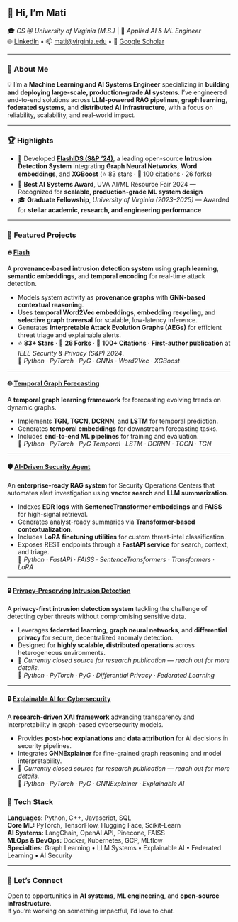 ## 👋 Hi, I’m **Mati**

🎓 *CS @ University of Virginia (M.S.)* | 🧠 *Applied AI & ML Engineer*  
🌐 [LinkedIn](https://www.linkedin.com/in/mati-ur-rehman-02949a157) • 📫 [mati@virginia.edu](mailto:mati@virginia.edu) • 🧪 [Google Scholar](https://scholar.google.com/citations?user=ooPW70oAAAAJ&hl=en&oi=sra)

---

### 🚀 About Me

💡 I’m a **Machine Learning and AI Systems Engineer** specializing in **building and deploying large-scale, production-grade AI systems**. I’ve engineered end-to-end solutions across **LLM-powered RAG pipelines**, **graph learning**, **federated systems**, and **distributed AI infrastructure**, with a focus on reliability, scalability, and real-world impact.

---

### 🏆 Highlights

- 🥇 Developed [**FlashIDS (S&P ’24)**](https://github.com/DART-Laboratory/Flash-IDS), a leading open-source **Intrusion Detection System** integrating **Graph Neural Networks**, **Word embeddings**, and **XGBoost** (⭐ 83 stars · 🔗 [100 citations](https://scholar.google.com/citations?user=ooPW70oAAAAJ&hl=en&oi=sra) · 26 forks)
- 🧠 **Best AI Systems Award**, UVA AI/ML Resource Fair 2024 — Recognized for **scalable, production-grade ML system design**
- 🎓 **Graduate Fellowship**, *University of Virginia (2023–2025)* — Awarded for **stellar academic, research, and engineering performance**  

---

### 🌟 Featured Projects

#### 🔥 [Flash](https://github.com/DART-Laboratory/Flash-IDS)
A **provenance-based intrusion detection system** using **graph learning**, **semantic embeddings**, and **temporal encoding** for real-time attack detection.  
- Models system activity as **provenance graphs** with **GNN-based contextual reasoning**.  
- Uses **temporal Word2Vec embeddings**, **embedding recycling**, and **selective graph traversal** for scalable, low-latency inference.  
- Generates **interpretable Attack Evolution Graphs (AEGs)** for efficient threat triage and explainable alerts.  
- ⭐ **83+ Stars** · 🔄 **26 Forks** · 📑 **100+ Citations** · **First-author publication** at *IEEE Security & Privacy (S&P) 2024*.  
🧰 *Python · PyTorch · PyG · GNNs · Word2Vec · XGBoost*

---

#### 🌐 [Temporal Graph Forecasting](https://github.com/Mati607/Temporal-Graph-Forecasting)
A **temporal graph learning framework** for forecasting evolving trends on dynamic graphs.  
- Implements **TGN, TGCN, DCRNN**, and **LSTM** for temporal prediction.  
- Generates **temporal embeddings** for downstream forecasting tasks.  
- Includes **end-to-end ML pipelines** for training and evaluation.  
🧰 *Python · PyTorch · PyG Temporal · LSTM · DCRNN · TGCN · TGN*

---

#### 🛡️ [AI-Driven Security Agent](https://github.com/Mati607/security-ai-agent)
An **enterprise-ready RAG system** for Security Operations Centers that automates alert investigation using **vector search** and **LLM summarization**.  
- Indexes **EDR logs** with **SentenceTransformer embeddings** and **FAISS** for high-signal retrieval.  
- Generates analyst-ready summaries via **Transformer-based contextualization**.  
- Includes **LoRA finetuning utilities** for custom threat-intel classification.  
- Exposes REST endpoints through a **FastAPI service** for search, context, and triage.  
🧰 *Python · FastAPI · FAISS · SentenceTransformers · Transformers · LoRA*

---

#### 🔒 [Privacy-Preserving Intrusion Detection](https://github.com/Mati607/Privacy-Preserving-Intrusion-Detection)
A **privacy-first intrusion detection system** tackling the challenge of detecting cyber threats without compromising sensitive data.  
- Leverages **federated learning**, **graph neural networks**, and **differential privacy** for secure, decentralized anomaly detection.  
- Designed for **highly scalable, distributed operations** across heterogeneous environments.  
- 🚧 *Currently closed source for research publication — reach out for more details.*  
🧰 *Python · PyTorch · PyG · Differential Privacy · Federated Learning*

---

#### 🔒 [Explainable AI for Cybersecurity](https://github.com/Mati607/Explainable-Intrusion-Detection)
A **research-driven XAI framework** advancing transparency and interpretability in graph-based cybersecurity models.  
- Provides **post-hoc explanations** and **data attribution** for AI decisions in security pipelines.  
- Integrates **GNNExplainer** for fine-grained graph reasoning and model interpretability.  
- 🚧 *Currently closed source for research publication — reach out for more details.*  
🧰 *Python · PyTorch · PyG · GNNExplainer · Explainable AI*

### 🧠 Tech Stack

**Languages:** Python, C++, Javascript, SQL  
**Core ML:** PyTorch, TensorFlow, Hugging Face, Scikit-Learn  
**AI Systems:** LangChain, OpenAI API, Pinecone, FAISS  
**MLOps & DevOps:** Docker, Kubernetes, GCP, MLflow  
**Specialties:** Graph Learning • LLM Systems • Explainable AI • Federated Learning • AI Security

---

### 💬 Let’s Connect

Open to opportunities in **AI systems**, **ML engineering**, and **open-source infrastructure**.  
If you’re working on something impactful, I’d love to chat.
